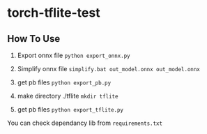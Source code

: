 # torch-tflite-test


## How To Use

1. Export onnx file `python export_onnx.py`

2. Simplify onnx file `simplify.bat out_model.onnx out_model.onnx`

3. get pb files `python export_pb.py`

4. make directory ./tflite `mkdir tflite`

5. get pb files `python export_tflite.py`

You can check dependancy lib from `requirements.txt`
